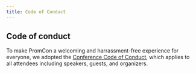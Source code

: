 ```yaml
---
title: Code of Conduct
---
```


## Code of conduct

To make PromCon a welcoming and harrassment-free experience for everyone, we
adopted the [Conference Code of Conduct](http://confcodeofconduct.com),
which applies to all attendees including speakers, guests, and
organizers.
